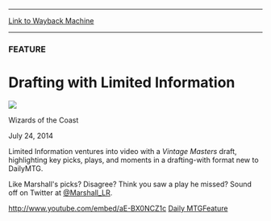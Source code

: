 
---
[Link to Wayback Machine](https://web.archive.org/web/20140729162402/http://magic.wizards.com/en/articles/archive/feature/drafting-limited-information-2014-07-24)

[_metadata_:description]:- "Join Marshall Sutcliffe with a Vintage Masters draft, highlighting key picks and plays."
[_metadata_:generator]:- "Drupal 7 (http://drupal.org)"
[_metadata_:node]:- "253876"
[_metadata_:publish_date]:- "2014-07-24"
[_metadata_:source]:- "div-main"
[_metadata_:title]:- "Drafting with Limited Information"
[_metadata_:wayback_capture_timestamp]:- "2014-07-29 16:24:02"
[_metadata_:wayback_raw_url]:- "https://web.archive.org/web/20140729162402id_/http://magic.wizards.com/en/articles/archive/feature/drafting-limited-information-2014-07-24"
[_metadata_:wayback_url]:- "http://magic.wizards.com/en/articles/archive/feature/drafting-limited-information-2014-07-24"
---





### FEATURE


Drafting with Limited Information
=================================



![](https://media.magic.wizards.com/styles/auth_small/public/images/person/wizards_authorpic_larger.jpg)

Wizards of the Coast




July 24, 2014
 







Limited Information ventures into video with a *Vintage Masters* draft, highlighting key picks, plays, and moments in a drafting-with format new to DailyMTG.


Like Marshall's picks? Disagree? Think you saw a play he missed? Sound off on Twitter at [@Marshall\_LR](https://twitter.com/@Marshall_LR).


<http://www.youtube.com/embed/aE-BX0NCZ1c>
[Daily MTG](/en/tags/daily-mtg)[Feature](/en/tags/feature)





 
 


  







